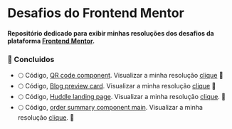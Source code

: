 # Desafios do Frontend Mentor

 #### Repositório dedicado para exibir minhas resoluções dos desafios da plataforma  <a  href="https://www.frontendmentor.io/">Frontend Mentor</a>.

### :rocket: Concluidos

- :full_moon: Código, <a href="newbie/qr-code-component-main">QR code component</a>. Visualizar a minha resolução [clique](https://qr-code-component-iota-puce.vercel.app/) :rocket:
- :full_moon: Código, <a href="newbie/blog-preview-card-main">Blog preview card<a/>. Visualizar a minha resolução [clique](https://desafios-blog-preview-card.vercel.app/) :rocket:
- :full_moon: Código, <a href="newbie/huddle-landing-page-with-single-introductory-section-master">Huddle landing page</a>. Visualizar a minha resolução [clique](https://huddle-landing-page-topaz-three.vercel.app/). :rocket:
- :full_moon: Código, <a href="newbie/order-summary-component-main">order summary component main</a>. Visualizar a minha resolução [clique](https://659a3bc129d2ab53c2ca0bc6--desafio-order-summary.netlify.app/). :rocket:

